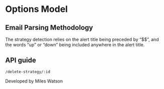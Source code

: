 # Options Model

## Email Parsing Methodology
The strategy detection relies on the alert title being preceded by “$$”, and the words “up” or “down” being included anywhere in the alert title.

## API guide
`/delete-strategy/:id`

Developed by Miles Watson
